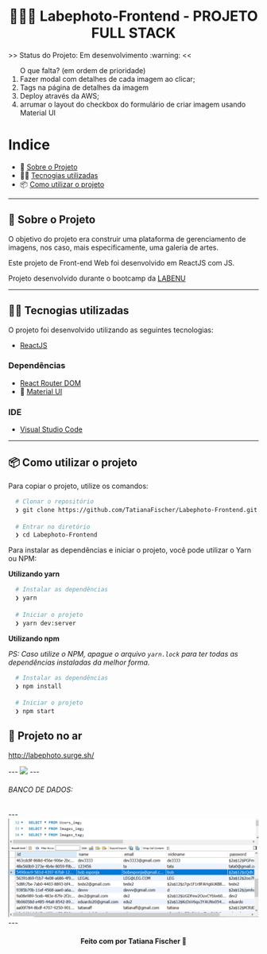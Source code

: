 <h1 align="center">
🎨🎨🎨 Labephoto-Frontend - PROJETO FULL STACK
</h1>


<p>
 >> Status do Projeto: Em desenvolvimento :warning: <<
  <ol> O que falta? (em ordem de prioridade)
 <li>Fazer modal com detalhes de cada imagem ao clicar;</li>
   <li> Tags na página de detalhes da imagem</li>
   <li> Deploy através da AWS;</li>
   <li> arrumar o layout do checkbox do formulário de criar imagem usando Material UI</li>
   
   </ol>
</p>

# Indice

- :rocket: [Sobre o Projeto](#rocket-sobre-o-projeto)
- 👨‍💻️ [Tecnogias utilizadas](#%EF%B8%8F-tecnogias-utilizadas)
- 📦️ [Como utilizar o projeto](#%EF%B8%8F-como-utilizar-o-projeto)


---

## :rocket: Sobre o Projeto

 O objetivo do projeto era construir uma plataforma de gerenciamento de imagens, nos caso, mais especificamente, uma galeria de artes. 

Este projeto de Front-end Web foi desenvolvido em ReactJS com JS.

Projeto desenvolvido durante o bootcamp da [LABENU](https://www.labenu.com.br/)

---

## 👨‍💻️ Tecnogias utilizadas

O projeto foi desenvolvido utilizando as seguintes tecnologias:

- [ReactJS](https://reactjs.org/)

### Dependências

- [React Router DOM](https://github.com/ReactTraining/react-router#readme)
- :nail_care: [Material UI](https://material-ui.com/)


### IDE

- [Visual Studio Code](https://code.visualstudio.com/)

---

## 📦️ Como utilizar o projeto

Para copiar o projeto, utilize os comandos:

```bash
  # Clonar o repositório
  ❯ git clone https://github.com/TatianaFischer/Labephoto-Frontend.git

  # Entrar no diretório
  ❯ cd Labephoto-Frontend
```

Para instalar as dependências e iniciar o projeto, você pode utilizar o Yarn ou NPM:

**Utilizando yarn**

```bash
  # Instalar as dependências
  ❯ yarn

  # Iniciar o projeto
  ❯ yarn dev:server
```

**Utilizando npm**

_PS: Caso utilize o NPM, apague o arquivo `yarn.lock` para ter todas as dependências instaladas da melhor forma._

```bash
  # Instalar as dependências
  ❯ npm install

  # Iniciar o projeto
  ❯ npm start
```


## 🚀 Projeto no ar
http://labephoto.surge.sh/

<p>
---
 <img src="./artLabe.gif"/>  
---
<h6> BANCO DE DADOS: </h6>
---
<img src="./Capturar.PNG"/>
--- 
</p>
<h4 align="center">
  Feito com por Tatiana Fischer 👋️
</h4>
